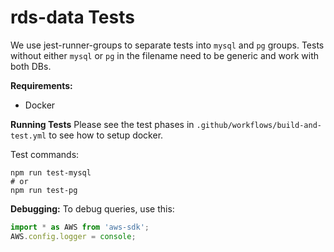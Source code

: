 # rds-data Tests

We use jest-runner-groups to separate tests into `mysql` and `pg` groups. Tests without either `mysql` or `pg` in the filename need to be generic and work with both DBs.

**Requirements:**
* Docker

**Running Tests**
Please see the test phases in `.github/workflows/build-and-test.yml` to see how to setup docker.

Test commands:
```
npm run test-mysql
# or
npm run test-pg
```

**Debugging:**
To debug queries, use this:
```ts
import * as AWS from 'aws-sdk';
AWS.config.logger = console;
```
